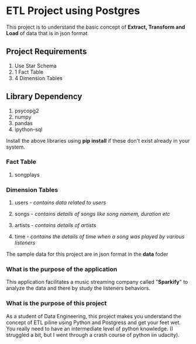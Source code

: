 # ETL Project using Postgres

This project is to understand the basic concept of  **Extract, Transform and Load** of data that is in json format

## Project Requirements ##

1. Use Star Schema
2. 1 Fact Table
3. 4 Dimension Tables

## Library Dependency
1. psycopg2
2. numpy
3. pandas
4. ipython-sql

Install the above libraries using **pip install** if these don't exist already in your system.


### Fact Table
1. songplays

### Dimension Tables
1. users - *contains data related to users*

2. songs - *contains details of songs like song namem, duration etc*

3. artists - *contains details of artists* 

4. time - *contains the details of time when a song was played by various listeners*


The sample data for this project are in json format in the **data** foder


### What is the purpose of the application

This application facilitates a music streaming company called "**Sparkify**" to analyze the data and there by study the listeners behaviors.


### What is the purpose of this project

As a student of Data Engineering, this project makes you understand the concept of ETL piline using Python and  Postgress and get your feet wet.  You really need to have an intermediate level of python knowledge.  (I struggled a bit, but I went through a crash course of python iin udacity). 


